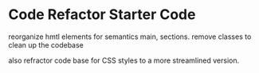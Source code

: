 # Code Refactor Starter Code

reorganize hmtl elements for semantics
    main, sections. remove classes to clean up the codebase


also refractor code base for CSS styles to a more streamlined version.